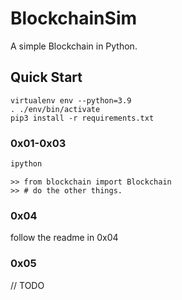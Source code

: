 # BlockchainSim
A simple Blockchain in Python.

## Quick Start
```
virtualenv env --python=3.9
. ./env/bin/activate
pip3 install -r requirements.txt
```

### 0x01-0x03

```bash
ipython
```

```
>> from blockchain import Blockchain
>> # do the other things.
```

### 0x04 

follow the readme in 0x04

### 0x05

// TODO
